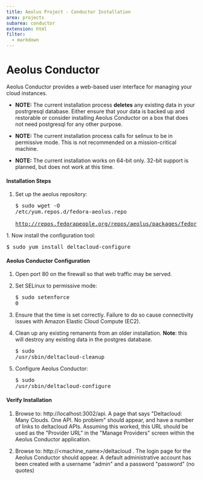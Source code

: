 ```yaml
---
title: Aeolus Project - Conductor Installation
area: projects
subarea: conductor
extension: html
filter:
  - markdown
---
```

<h1 id="aeolus-conductor">Aeolus Conductor</h1>

Aeolus Conductor provides a web-based user interface for managing your
cloud instances.

 + **NOTE:** The current installation process **deletes** any existing data in
your postrgresql database.  Either ensure that your data is backed up and
restorable or consider installing Aeolus Conductor on a box that does not need
postgresql for any other purpose.

 + **NOTE:** The current installation process calls for selinux to be in
permissive mode.  This is not recommended on a mission-critical machine.

+ **NOTE:** The current installation works on 64-bit only.  32-bit support is
planned, but does not work at this time.

#### Installation Steps ####

1.  Set up the aeolus repository:<pre>$ sudo wget -O /etc/yum.repos.d/fedora-aeolus.repo \
       http://repos.fedorapeople.org/repos/aeolus/packages/fedora-aeolus.repo
</pre>
1.  Now install the configuration tool:<pre>$ sudo yum install deltacloud-configure</pre>

#### Aeolus Conductor Configuration ####

1.  Open port 80 on the firewall so that web traffic may be served.

1.  Set SELinux to permissive mode:<pre>$ sudo setenforce 0</pre>

1.  Ensure that the time is set correctly.  Failure to do so cause
connectivity issues with Amazon Elastic Cloud Compute (EC2).

1.  Clean up any existing remanents from an older installation.
**Note**:  this will destroy any existing data in the postgres database.<pre>$ sudo /usr/sbin/deltacloud-cleanup</pre>

1.  Configure Aeolus Conductor:<pre>$ sudo /usr/sbin/deltacloud-configure</pre>

#### Verify Installation ####

1.  Browse to: http://localhost:3002/api.  A page that says
"Deltacloud: Many Clouds.  One API.  No problem" should appear, and have a
number of links to deltacloud APIs.  Assuming this worked, this URL should be
used as the "Provider URL" in the "Manage Providers" screen within the Aeolus
Conductor application.

1.  Browse to:  http://<machine_name>/deltacloud .  The login page for the
Aeolus Conductor should appear.  A default administrative account has been
created with a username "admin" and a password "password" (no quotes)
